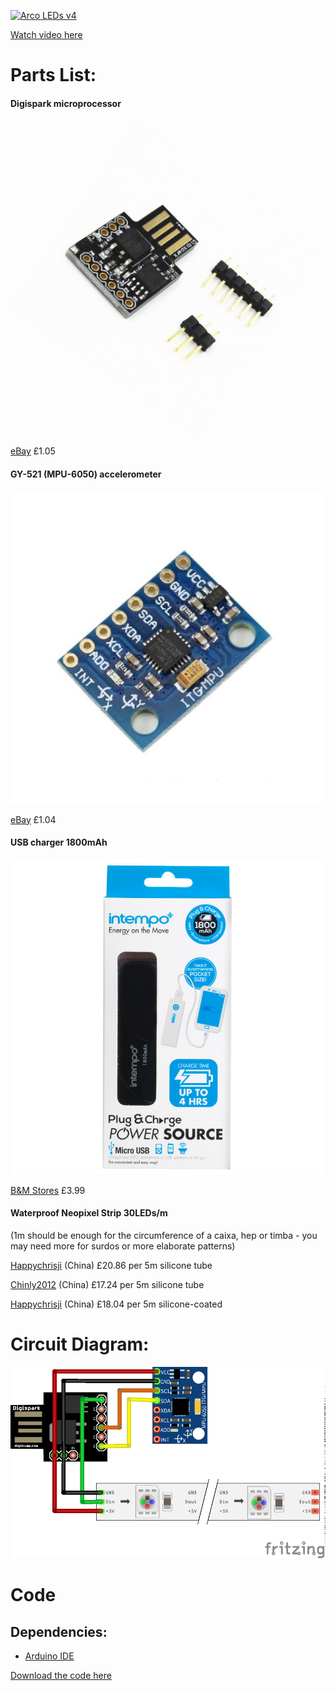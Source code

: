 [![Arco LEDs v4](https://i.ytimg.com/vi/0a4QIw2vKpM/hqdefault.jpg)](https://www.youtube.com/watch?v=0a4QIw2vKpM)

[Watch video here](https://www.youtube.com/watch?v=0a4QIw2vKpM)

# Parts List:

#### Digispark microprocessor

![image alt text](images/digispark.jpg)

[eBay](http://www.ebay.co.uk/itm/Digispark-Kickstarter-Micro-General-USB-Development-Board-For-Arduino-ATTINY85-/191738431076?hash=item2ca4804664) 		£1.05

#### GY-521 (MPU-6050) accelerometer

![image alt text](images/gy-521.jpg)

[eBay](http://www.ebay.co.uk/itm/MPU-6050-6-DOF-3-Axis-Accelerometer-Gyroscope-Sensor-Module-GY-521-for-Arduino-/292083687743?hash=item44018b613f:g:fFcAAOSwmgJY7dsS) 		  £1.04

#### USB charger 1800mAh

![image alt text](images/power-bank.jpg)

[B&M Stores](http://www.bmstores.co.uk/products/intempo-1800mah-plug-and-charge-power-source-304876)			 £3.99

#### Waterproof Neopixel Strip 30LEDs/m

(1m should be enough for the circumference of a caixa, hep or timba - you may need more for surdos or more elaborate patterns)

[Happychrisji](http://www.ebay.co.uk/itm/181724643383) (China)		£20.86 per 5m silicone tube

[Chinly2012](http://www.ebay.co.uk/itm/5meters-DC5V-30LED-M-WS2812b-led-strip-30IC-M-SMD5050-led-IP67-waterproof-/251985318806?_trksid=p2141725.m3641.l6368) (China)		£17.24 per 5m silicone tube

[Happychrisji](http://www.banggood.com/5M-45W-150SMD-WS2812B-LED-RGB-Colorful-Strip-Light-Waterproof-IP65-WhiteBlack-PCB-DC5V-p-1035640.html) (China)		£18.04 per 5m silicone-coated

# Circuit Diagram:

![image alt text](images/diagram.png)

# Code
## Dependencies:
* [Arduino IDE](https://www.arduino.cc/en/Main/Software)

[Download the code here](https://raw.githubusercontent.com/axwax/arco_chocalho_lights_digispark/master/arco_chocalho_lights_digispark.ino)